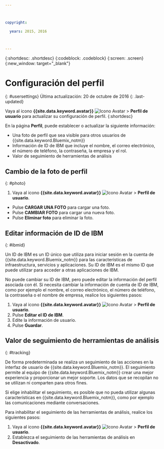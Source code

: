 ```yaml
---



copyright:

  years: 2015, 2016



---
```


{:shortdesc: .shortdesc}
{:codeblock: .codeblock}
{:screen: .screen}
{:new_window: target="_blank"}

# Configuración del perfil
{: #usersettings}
Última actualización: 20 de octubre de 2016
{: .last-updated}

Vaya al icono **{{site.data.keyword.avatar}}** ![Icono Avatar](../icons/i-avatar-icon.svg) &gt; **Perfil de usuario** para actualizar su configuración de perfil.
{:shortdesc}

 En la página **Perfil**, puede establecer o actualizar la siguiente información:

 * Una foto de perfil que sea visible para otros usuarios de {{site.data.keyword.Bluemix_notm}}
 * Información de ID de IBM que incluye el nombre, el correo electrónico, el número de teléfono, la contraseña, la empresa y el rol.
 * Valor de seguimiento de herramientas de análisis

## Cambio de la foto de perfil
{: #photo}

1. Vaya al icono **{{site.data.keyword.avatar}}** ![Icono Avatar](../icons/i-avatar-icon.svg) &gt; **Perfil de usuario**.

* Pulse **CARGAR UNA FOTO** para cargar una foto.
* Pulse **CAMBIAR FOTO** para cargar una nueva foto.
* Pulse **Eliminar foto** para eliminar la foto.

## Editar información de ID de IBM
{: #ibmid}

Un ID de IBM es un ID único que utiliza para iniciar sesión en la cuenta de {{site.data.keyword.Bluemix_notm}} para las características de infraestructura, servicios y aplicaciones. Su ID de IBM es el mismo ID que puede utilizar para acceder a otras aplicaciones de IBM. 

No puede cambiar su ID de IBM, pero puede editar la información del perfil asociada con él. Si necesita cambiar la información de cuenta de ID de IBM, como por ejemplo el nombre, el correo electrónico, el número de teléfono, la contraseña o el nombre de empresa, realice los siguientes pasos:

1. Vaya al icono **{{site.data.keyword.avatar}}** ![Icono Avatar](../icons/i-avatar-icon.svg) &gt; **Perfil de usuario**.
2. Pulse **Editar el ID de IBM**.
3. Edite la información de usuario.
4. Pulse **Guardar**.

## Valor de seguimiento de herramientas de análisis
{: #tracking}

De forma predeterminada se realiza un seguimiento de las acciones en la interfaz de usuario de {{site.data.keyword.Bluemix_notm}}. El seguimiento permite al equipo de {{site.data.keyword.Bluemix_notm}} crear una mejor experiencia y proporcionar un mejor soporte. Los datos que se recopilan no se utilizan ni comparten para otros fines.

Si elige inhabilitar el seguimiento, es posible que no pueda utilizar algunas características en {{site.data.keyword.Bluemix_notm}}, como por ejemplo las comunicaciones mediante conversaciones.

Para inhabilitar el seguimiento de las herramientas de análisis, realice los siguientes pasos:

1. Vaya al icono **{{site.data.keyword.avatar}}** ![Icono Avatar](../icons/i-avatar-icon.svg) &gt; **Perfil de usuario**.
2. Establezca el seguimiento de las herramientas de análisis en **Desactivado**.
